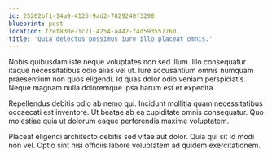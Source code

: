 ```yaml
---
id: 25262bf1-14a9-4125-9ad2-7829240f3290
blueprint: post
location: f2ef830e-1c71-4254-a442-f4d593557760
title: 'Quia delectus possimus iure illo placeat omnis.'
---
```

Nobis quibusdam iste neque voluptates non sed illum. Illo consequatur itaque necessitatibus odio alias vel ut. Iure accusantium omnis numquam praesentium non quos eligendi. Id quas dolor odio veniam perspiciatis. Neque magnam nulla doloremque ipsa harum est et expedita.

Repellendus debitis odio ab nemo qui. Incidunt mollitia quam necessitatibus occaecati est inventore. Ut beatae ab ea cupiditate omnis consequatur. Quo molestiae quia ut dolorum eaque perferendis maxime voluptatem.

Placeat eligendi architecto debitis sed vitae aut dolor. Quia qui sit id modi non vel. Optio sint nisi officiis labore voluptatem ad quidem exercitationem.